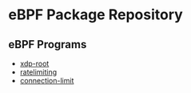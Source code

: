 # eBPF Package Repository

## eBPF Programs

- [xdp-root](https://github.com/l3af-project/eBPF-Package-Repository/tree/main/xdp-root/)
- [ratelimiting](https://github.com/l3af-project/eBPF-Package-Repository/tree/main/ratelimiting)
- [connection-limit](https://github.com/l3af-project/eBPF-Package-Repository/tree/main/connection-limit)
